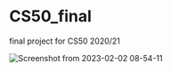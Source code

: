 # CS50_final
final project for CS50 2020/21

![Screenshot from 2023-02-02 08-54-11](https://user-images.githubusercontent.com/83491323/216265704-9d9be17c-8594-4e7a-b613-cd67ff072239.png)
